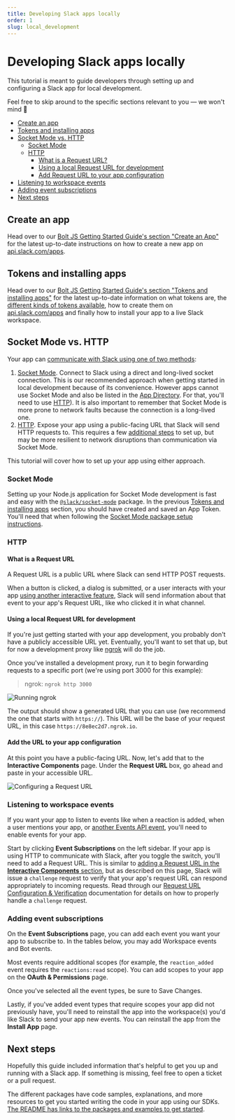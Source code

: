 ```yaml
---
title: Developing Slack apps locally
order: 1
slug: local_development
---
```


# Developing Slack apps locally

This tutorial is meant to guide developers through setting up and configuring a Slack app for local development.

Feel free to skip around to the specific sections relevant to you — we won't mind 🙂

- [Create an app](#create-an-app)
- [Tokens and installing apps](#tokens-and-installing-apps)
- [Socket Mode vs. HTTP](#socket-mode-vs-http)
  - [Socket Mode](#socket-mode)
  - [HTTP](#http)
    - [What is a Request URL?](#what-is-a-request-url)
    - [Using a local Request URL for development](#using-a-local-request-url-for-development)
    - [Add Request URL to your app configuration](#add-the-url-to-your-app-configuration)
- [Listening to workspace events](#listening-to-workspace-events)
- [Adding event subscriptions](#adding-event-subscriptions)
- [Next steps](#next-steps)


## Create an app
Head over to our [Bolt JS Getting Started Guide's section "Create an App"](https://slack.dev/bolt-js/tutorial/getting-started#create-an-app) for the latest up-to-date instructions on how to create a new app on [api.slack.com/apps](https://api.slack.com/apps).

## Tokens and installing apps
Head over to our [Bolt JS Getting Started Guide's section "Tokens and installing apps"](https://slack.dev/bolt-js/tutorial/getting-started#tokens-and-installing-apps) for the latest up-to-date information on what tokens are, the [different kinds of tokens available](https://api.slack.com/docs/token-types), how to create them on [api.slack.com/apps](https://api.slack.com/apps) and finally how to install your app to a live Slack workspace.

## Socket Mode vs. HTTP
Your app can [communicate with Slack using one of two methods](https://api.slack.com/apis/connections):

1. [Socket Mode](https://api.slack.com/apis/connections/socket). Connect to Slack using a direct and long-lived socket connection. This is our recommended approach when getting started in local development because of its convenience. However apps cannot use Socket Mode and also be listed in the [App Directory](https://api.slack.com/start/distributing/directory). For that, you'll need to use [HTTP](#http)). It is also important to remember that Socket Mode is more prone to network faults because the connection is a long-lived one.
2. [HTTP](https://api.slack.com/apis/connections/events-api). Expose your app using a public-facing URL that Slack will send HTTP requests to. This requires a few [additional steps](https://slack.dev/bolt-js/tutorial/getting-started-http#setting-up-events-with-http) to set up, but may be more resilient to network disruptions than communication via Socket Mode.  

This tutorial will cover how to set up your app using either approach.

### Socket Mode

Setting up your Node.js application for Socket Mode development is fast and easy with the [`@slack/socket-mode`](https://slack.dev/node-slack-sdk/socket-mode) package. In the previous [Tokens and installing apps](#tokens-and-installing-apps) section, you should have created and saved an App Token. You'll need that when following the [Socket Mode package setup instructions](../socket-mode).

### HTTP

#### What is a Request URL
A Request URL is a public URL where Slack can send HTTP POST requests.

When a button is clicked, a dialog is submitted, or a user interacts with your app [using another interactive feature](https://api.slack.com/messaging/interactivity), Slack will send information about that event to your app's Request URL, like who clicked it in what channel.

#### Using a local Request URL for development
If you're just getting started with your app development, you probably don't have a publicly accessible URL yet. Eventually, you'll want to set that up, but for now a development proxy like [ngrok](https://ngrok.com/) will do the job.

Once you've installed a development proxy, run it to begin forwarding requests to a specific port (we're using port 3000 for this example):

> ngrok: `ngrok http 3000`

![Running ngrok](ngrok.gif "Running ngrok")

The output should show a generated URL that you can use (we recommend the one that starts with `https://`). This URL will be the base of your request URL, in this case `https://8e8ec2d7.ngrok.io`.

#### Add the URL to your app configuration
At this point you have a public-facing URL. Now, let's add that to the **Interactive Components** page. Under the **Request URL** box, go ahead and paste in your accessible URL.

![Configuring a Request URL](request-url-config.png "Configuring a Request URL")

### Listening to workspace events
If you want your app to listen to events like when a reaction is added, when a user mentions your app, or [another Events API event](https://api.slack.com/events), you'll need to enable events for your app.

Start by clicking **Event Subscriptions** on the left sidebar. If your app is using HTTP to communicate with Slack, after you toggle the switch, you'll need to add a Request URL. This is similar to [adding a Request URL in the **Interactive Components** section](#what-is-a-request-url), but as described on this page, Slack will issue a `challenge` request to verify that your app's request URL can respond appropriately to incoming requests. Read through our [Request URL Configuration &amp; Verification](https://api.slack.com/apis/connections/events-api#the-events-api__subscribing-to-event-types__events-api-request-urls__request-url-configuration--verification) documentation for details on how to properly handle a `challenge` request.

### Adding event subscriptions
On the **Event Subscriptions** page, you can add each event you want your app to subscribe to. In the tables below, you may add Workspace events and Bot events.

Most events require additional scopes (for example, the `reaction_added` event requires the `reactions:read` scope). You can add scopes to your app on the **OAuth & Permissions** page.

Once you've selected all the event types, be sure to Save Changes.

Lastly, if you've added event types that require scopes your app did not previously have, you'll need to reinstall the app into the workspace(s) you'd like Slack to send your app new events. You can reinstall the app from the **Install App** page.

## Next steps
Hopefully this guide included information that's helpful to get you up and running with a Slack app. If something is missing, feel free to open a ticket or a pull request.

The different packages have code samples, explanations, and more resources to get you started writing the code in your app using our SDKs. [The README has links to the packages and examples to get started](https://github.com/slackapi/node-slack-sdk).
